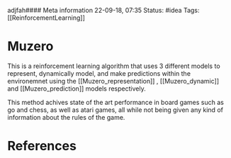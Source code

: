 adjfah#### Meta information
22-09-18, 07:35
Status: #idea
Tags: [[ReinforcementLearning]]





# Muzero
This is a reinforcement learning algorithm that uses 3 different models to represent, dynamically model, and make predictions within the environemnet using the [[Muzero_representation]]
, [[Muzero_dynamic]] and [[Muzero_prediction]] models respectively.

This method achives state of the art performance in board games such as go and chess, as well as atari games, all while not being given any kind of information about the rules of the game.





# References
